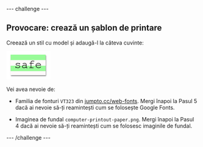 \--- challenge \---

## Provocare: crează un șablon de printare

Creează un stil cu model și adaugă-l la câteva cuvinte:

![captură de ecran](images/letter-fonts-printout.png)

Vei avea nevoie de:

+ Familia de fonturi `VT323` din <a href="http://jumpto.cc/web-fonts" target="_blank">jumpto.cc/web-fonts</a>. Mergi înapoi la Pasul 5 dacă ai nevoie să-ți reamintești cum se folosește Google Fonts.

+ Imaginea de fundal `computer-printout-paper.png`. Mergi înapoi la Pasul 4 dacă ai nevoie să-ți reamintești cum se folosesc imaginile de fundal.

\--- /challenge \---